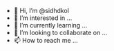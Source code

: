 - 👋 Hi, I’m @sidhdkol
- 👀 I’m interested in ...
- 🌱 I’m currently learning ...
- 💞️ I’m looking to collaborate on ...
- 📫 How to reach me ...

<!---
sidhdkol/sidhdkol is a ✨ special ✨ repository because its `README.md` (this file) appears on your GitHub profile.
You can click the Preview link to take a look at your changes.
--->
